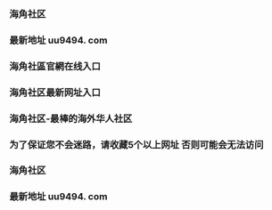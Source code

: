 ### 海角社区
### 最新地址 uu9494. com
### 
### 海角社區官網在线入口
### 海角社区最新网址入口
### 海角社区-最棒的海外华人社区
### 为了保证您不会迷路，请收藏5个以上网址 否则可能会无法访问
### 
### 海角社区
### 最新地址 uu9494. com
